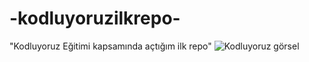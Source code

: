 # -kodluyoruzilkrepo-
"Kodluyoruz Eğitimi kapsamında açtığım ilk repo"
![Kodluyoruz görsel](https://avatars.githubusercontent.com/u/30476529?s=280&v=4)